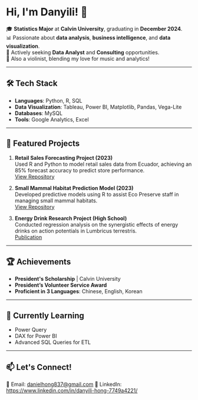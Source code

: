 # Hi, I'm Danyili! 👋

🎓 **Statistics Major** at **Calvin University**, graduating in **December 2024**.  
📊 Passionate about **data analysis**, **business intelligence**, and **data visualization**.  
🌱 Actively seeking **Data Analyst** and **Consulting** opportunities.  
🎻 Also a violinist, blending my love for music and analytics!

---

## 🛠 Tech Stack

- **Languages**: Python, R, SQL
- **Data Visualization**: Tableau, Power BI, Matplotlib, Pandas, Vega-Lite
- **Databases**: MySQL  
- **Tools**: Google Analytics, Excel

---

## 🚀 Featured Projects

1. **Retail Sales Forecasting Project (2023)**  
   Used R and Python to model retail sales data from Ecuador, achieving an 85% forecast accuracy to predict store performance.  
   [View Repository](file:///C:/Users/daniel/Downloads/finalproject.html)

3. **Small Mammal Habitat Prediction Model (2023)**  
   Developed predictive models using R to assist Eco Preserve staff in managing small mammal habitats.  
   [View Repository](#)

4. **Energy Drink Research Project (High School)**  
   Conducted regression analysis on the synergistic effects of energy drinks on action potentials in Lumbricus terrestris.  
   [Publication](https://ikprress.org/index.php/JOBARI/article/view/4586)

---

## 🏆 Achievements

- **President's Scholarship** | Calvin University  
- **President’s Volunteer Service Award**  
- **Proficient in 3 Languages**: Chinese, English, Korean

---

## 🌱 Currently Learning

- Power Query  
- DAX for Power BI  
- Advanced SQL Queries for ETL  

---

## 📫 Let's Connect!

📧 Email: danielhong837@gmail.com
💼 LinkedIn: https://www.linkedin.com/in/danyili-hong-7749a4221/
